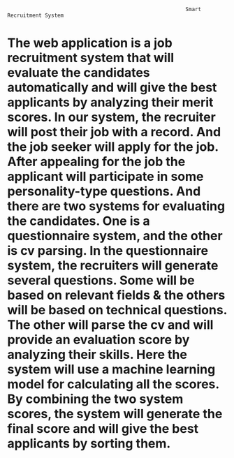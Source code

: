                                                              Smart Recruitment System 

# The web application is a job recruitment system that will evaluate the candidates automatically and will give the best applicants by analyzing their merit scores. In our system, the recruiter will post their job with a record. And the job seeker will apply for the job. After appealing for the job the applicant will participate in some personality-type questions. And there are two systems for evaluating the candidates. One is a questionnaire system, and the other is cv parsing. In the questionnaire system, the recruiters will generate several questions. Some will be based on relevant fields & the others will be based on technical questions. The other will parse the cv and will provide an evaluation score by analyzing their skills. Here the system will use a machine learning model for calculating all the scores. By combining the two system scores, the system will generate the final score and will give the best applicants by sorting them. 
